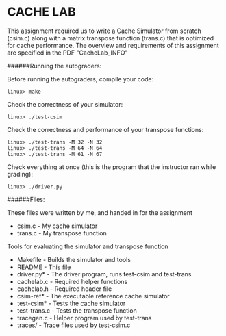 # CACHE LAB

This assignment required us to write a Cache Simulator from scratch (csim.c) along with a matrix transpose function (trans.c) that is optimized for cache performance.
The overview and requirements of this assignment are specified in the PDF "CacheLab_INFO"


######Running the autograders:


Before running the autograders, compile your code:
```
linux> make
```
Check the correctness of your simulator:
```
linux> ./test-csim
```
Check the correctness and performance of your transpose functions:
```
linux> ./test-trans -M 32 -N 32
linux> ./test-trans -M 64 -N 64
linux> ./test-trans -M 61 -N 67
```
Check everything at once (this is the program that the instructor ran while grading):
```
linux> ./driver.py    
```

######Files:

These files were written by me, and handed in for the assignment <br />
- csim.c       - My cache simulator 
- trans.c      - My transpose function

Tools for evaluating the simulator and transpose function
- Makefile     - Builds the simulator and tools
- README       - This file
- driver.py*   - The driver program, runs test-csim and test-trans
- cachelab.c   - Required helper functions
- cachelab.h   - Required header file
- csim-ref*    - The executable reference cache simulator
- test-csim*   - Tests the cache simulator
- test-trans.c - Tests the transpose function
- tracegen.c   - Helper program used by test-trans
- traces/      - Trace files used by test-csim.c
